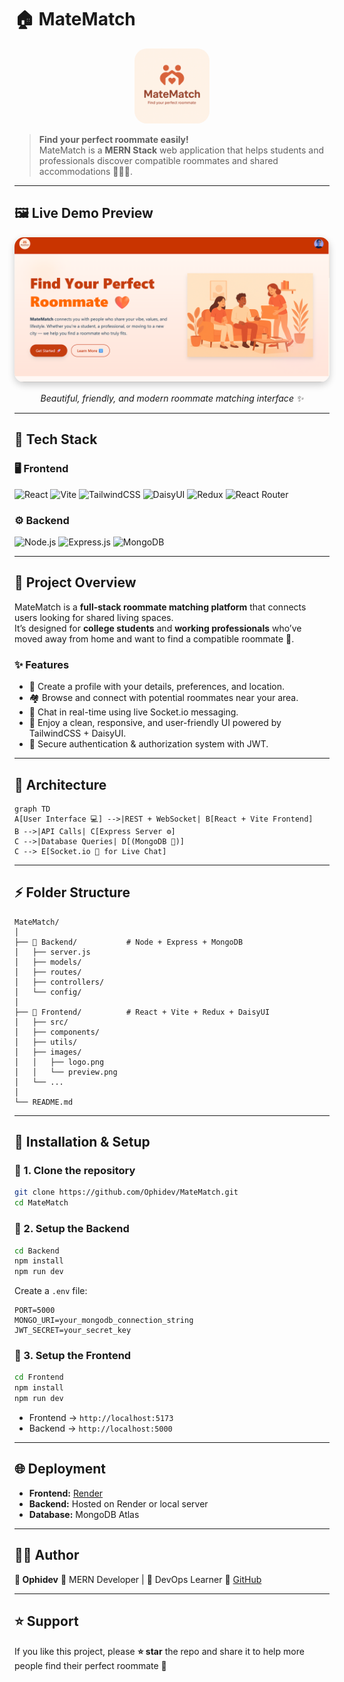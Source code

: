 
# 🏠 MateMatch

<p align="center">
  <img src="Frontend/src/images/logo.png" style="border-radius:20px" width="120"/>
</p>

> **Find your perfect roommate easily!**  
> MateMatch is a **MERN Stack** web application that helps students and professionals discover compatible roommates and shared accommodations 🧳👯‍♂️.

---

## 🖼️ Live Demo Preview

<p align="center">
  <img src="Frontend/src/images/HomeLayout.png" alt="MateMatch Home Preview" width="800" style="border-radius:15px; box-shadow: 0 4px 12px rgba(0,0,0,0.2);"/>
</p>

<p align="center">
  <i>Beautiful, friendly, and modern roommate matching interface ✨</i>
</p>

---

## 🚀 Tech Stack

### 🖥️ Frontend
![React](https://img.shields.io/badge/React-61DAFB?logo=react&logoColor=white)
![Vite](https://img.shields.io/badge/Vite-646CFF?logo=vite&logoColor=white)
![TailwindCSS](https://img.shields.io/badge/TailwindCSS-38B2AC?logo=tailwind-css&logoColor=white)
![DaisyUI](https://img.shields.io/badge/DaisyUI-5A0EF8?logo=daisyui&logoColor=white)
![Redux](https://img.shields.io/badge/Redux-764ABC?logo=redux&logoColor=white)
![React Router](https://img.shields.io/badge/React%20Router-CA4245?logo=react-router&logoColor=white)

### ⚙️ Backend
![Node.js](https://img.shields.io/badge/Node.js-339933?logo=node.js&logoColor=white)
![Express.js](https://img.shields.io/badge/Express.js-000000?logo=express&logoColor=white)
![MongoDB](https://img.shields.io/badge/MongoDB-47A248?logo=mongodb&logoColor=white)

---

## 🧩 Project Overview

MateMatch is a **full-stack roommate matching platform** that connects users looking for shared living spaces.  
It’s designed for **college students** and **working professionals** who’ve moved away from home and want to find a compatible roommate 🏡.

### ✨ Features
- 👤 Create a profile with your details, preferences, and location.
- 🏘️ Browse and connect with potential roommates near your area.
- 💬 Chat in real-time using live Socket.io messaging.
- 🎨 Enjoy a clean, responsive, and user-friendly UI powered by TailwindCSS + DaisyUI.
- 🔐 Secure authentication & authorization system with JWT.

---

## 🧠 Architecture

```mermaid
graph TD
A[User Interface 💻] -->|REST + WebSocket| B[React + Vite Frontend]
B -->|API Calls| C[Express Server ⚙️]
C -->|Database Queries| D[(MongoDB 🧩)]
C --> E[Socket.io 🔌 for Live Chat]
````

---

## ⚡ Folder Structure

```
MateMatch/
│
├── 📁 Backend/           # Node + Express + MongoDB
│   ├── server.js
│   ├── models/
│   ├── routes/
│   ├── controllers/
│   └── config/
│
├── 📁 Frontend/          # React + Vite + Redux + DaisyUI
│   ├── src/
│   ├── components/
│   ├── utils/
│   ├── images/
│   │   ├── logo.png
│   │   └── preview.png
│   └── ...
│
└── README.md
```

---

## 🧰 Installation & Setup

### 🔹 1. Clone the repository

```bash
git clone https://github.com/Ophidev/MateMatch.git
cd MateMatch
```

### 🔹 2. Setup the Backend

```bash
cd Backend
npm install
npm run dev
```

Create a `.env` file:

```env
PORT=5000
MONGO_URI=your_mongodb_connection_string
JWT_SECRET=your_secret_key
```

### 🔹 3. Setup the Frontend

```bash
cd Frontend
npm install
npm run dev
```

* Frontend → `http://localhost:5173`
* Backend → `http://localhost:5000`

---

## 🌐 Deployment

* **Frontend:** [Render](https://matematch-frontend.onrender.com)
* **Backend:** Hosted on Render or local server
* **Database:** MongoDB Atlas

---

## 🧑‍💻 Author

**👤 Ophidev**
💼 MERN Developer | 🚀 DevOps Learner
🔗 [GitHub](https://github.com/Ophidev)

---

## ⭐ Support

If you like this project, please **⭐ star** the repo and share it to help more people find their perfect roommate 🙌



